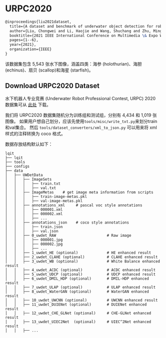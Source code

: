 # URPC2020

```latex
@inproceedings{liu2021dataset,
  title={A dataset and benchmark of underwater object detection for robot picking},
  author={Liu, Chongwei and Li, Haojie and Wang, Shuchang and Zhu, Ming and Wang, Dong and Fan, Xin and Wang, Zhihui},
  booktitle={2021 IEEE International Conference on Multimedia \& Expo Workshops (ICMEW)},
  pages={1--6},
  year={2021},
  organization={IEEE}
}
```

该数据集包含 5,543 张水下图像，涵盖四类：海参 (holothurian)、海胆 (echinus)、扇贝 (scallop)和海星 (starfish)。

## Download URPC2020 Dataset

水下机器人专业竞赛 (Underwater Robot Professional Contest, URPC) 2020 数据集可从 [此处](<>) 下载。

我们将 URPC2020 数据集随机分为训练组和测试组，分别有 4,434 和 1,019 张图像。
如果用户想自己划分，应该先使用`tools/misc/write_txt.py`来划分train和val集合。
然后 `tools/dataset_converters/xml_to_json.py` 可以用来将 xml 样式的注释转换为 coco 格式。

数据存放结构默认如下：

```text
lqit
├── lqit
├── tools
├── configs
├── data
│   ├── UWDetData
│   │   ├── ImageSets
│   │   │   ├── train.txt
│   │   │   ├── val.txt
│   │   ├── ImageMetas    # get image meta information from scripts
│   │   │   ├── train-image-metas.pkl
│   │   │   ├── val-image-metas.pkl
│   │   ├── annotations_xml     # pascal voc style annotations
│   │   │   ├── 000001.xml
│   │   │   ├── 000002.xml
│   │   │   ├── ...
│   │   ├── annotations_json    # coco style annotations
│   │   │   ├── train.json
│   │   │   ├── val.json
│   │   ├── 0_uwdet_RAW                       # Raw image
│   │   │   ├── 000001.jpg
│   │   │   ├── 000002.jpg
│   │   │   ├── ...
│   │   ├── 1_uwdet_HE (optional)             # HE enhanced result
│   │   ├── 2_uwdet_CLAHE (optional)          # CLAHE enhanced result
│   │   ├── 3_uwdet_WB (optional)             # White Balance enhanced result
│   │   ├── 4_uwdet_ACDC (optional)           # ACDC enhanced result
│   │   ├── 5_uwdet_UDCP (optional)           # UDCP enhanced result
│   │   ├── 6_uwdet_DMIL_HDP (optional)       # DMIL-HDP enhanced result
│   │   ├── 7_uwdet_ULAP (optional)           # ULAP enhanced result
│   │   ├── 8_uwdet_WaterGAN (optional)       # WaterGAN enhanced result
│   │   ├── 10_uwdet_UWCNN (optional)         # UWCNN enhanced result
│   │   ├── 11_uwdet_DUIENet (optional)       # DUIENet enhanced result
│   │   ├── 12_uwdet_CHE_GLNet (optional)     # CHE-GLNet enhanced result
│   │   ├── 13_uwdet_UIEC2Net  (optional)     # UIEC^2Net enhanced result
│   │   ├── ...
```
